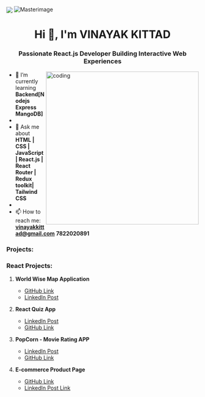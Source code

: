 

<p>
  <img align="center" src="https://github-readme-stats.v/>
  <p align="center">
  <img src="https://i.imgur.com/WQDuyFg.png" alt="Masterimage"/>
</p>

<h1 align="center">Hi 👋, I'm VINAYAK KITTAD</h1>
<h3 align="center">Passionate React.js Developer Building Interactive Web Experiences</h3>

<img align="right" alt="coding" width="400" src="https://encrypted-tbn0.gstatic.com/images?q=tbn:ANd9GcRRCgqE_hUBnFrHvPhkEG3EtBFHtsk3VNskRA&usqp=CAU"/>

- 🌱 I’m currently learning **Backend[Nodejs Express MangoDB]**
- 
- 💬 Ask me about **HTML | CSS | JavaScript | React.js | React Router | Redux toolkit| Tailwind CSS**
- 
- 📫 How to reach me: **vinayakkittad@gmail.com** **7822020891**

<h3 align="left">Projects:</h3>

### React Projects:

1) **World Wise Map Application**
   - [GitHub Link](https://lnkd.in/gdayRh7w)
   - [LinkedIn Post](https://www.linkedin.com/posts/vinay1998_reactdeveloper-frontenddeveloper-webdeveloper-activity-7126886261495140352-DVCN?utm_source=share&utm_medium=member_desktop)

2) **React Quiz App**
   - [LinkedIn Post](https://www.linkedin.com/posts/vinay1998_reactjs-webdevelopment-frontenddevelopment-activity-7125437291241644032-3ko7?utm_source=share&utm_medium=member_desktop)
   - [GitHub Link](https://lnkd.in/gR4r2f9T)

3) **PopCorn - Movie Rating APP**
   - [LinkedIn Post](https://www.linkedin.com/posts/vinay1998_jobseeker-reactdeveloper-frontenddeveloper-activity-7118903567045836800-zJRI?utm_source=share&utm_medium=member_desktop)
   - [GitHub Link](https://lnkd.in/gQt9KczD)

4) **E-commerce Product Page**
   - [GitHub Link](https://github.com/VINAYAK9669/E-commerceWebsite-frontend-mentor-challenge)
   - [LinkedIn Post Link](https://www.linkedin.com/posts/vinay1998_frontendchallenge-ecommercewebsite-react-activity-7132431009920270336-llOh?utm_source=share&utm_medium=member_desktop)

